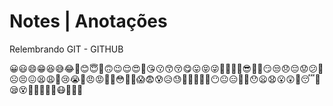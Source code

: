 # Notes | Anotações

Relembrando GIT - GITHUB

😀😃😄😁😆😅😂🤣😊😇🙂🙃😉😌😍🥰😘😗😙😚😋😛😝😜🤪🤨🧐🤓😎🤩🥳😏😒😞😔😟😕🙁☹️😣😖😫😩🥺😢😭😤😠😡🤬🤯😳🥵🥶😱😨😰😥😓🤗🤔🤭🤫🤥😶😐😑😬🙄😯😦😧😮😲🥱😴🤤😪😵🤐🥴🤢🤮🤧😷🤒🤕🤠

